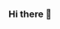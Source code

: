 ### Hi there 👋

<!--
**HosnawHb/HosnawHb** is a ✨ _special_ ✨ repository because its `README.md` (this file) appears on your GitHub profile.
- This is Hosna Habibi
Here are some ideas to get you started:

- 🔭 I’m currently working on Deep Learning Projects
- 🌱 I’m currently doing research in DL
- 👯 I’m looking to collaborate on ...
- 🤔 I’m looking for help with ...
- 💬 Ask me about ...
- 📫 How to reach me: hb.hosna077@gmail.com
- 😄 Pronouns: I'm a fan of learning new languages
- ⚡ Fun fact: ...
-->
